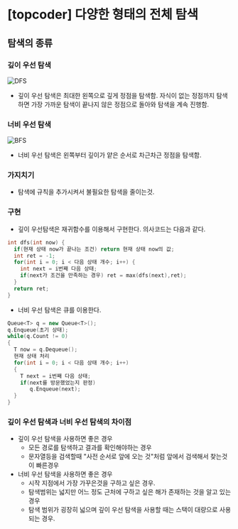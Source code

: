 # [topcoder] 다양한 형태의 전체 탐색

## 탐색의 종류

### 깊이 우선 탐색

![DFS](https://upload.wikimedia.org/wikipedia/commons/2/2c/Depthfirst.png)

- 깊이 우선 탐색은 최대한 왼쪽으로 깊게 정점을 탐색함. 자식이 없는 정점까지 탐색하면 가장 가까운 탐색이 끝나지 않은 정점으로 돌아와 탐색을 계속 진행함.

### 너비 우선 탐색

![BFS](https://upload.wikimedia.org/wikipedia/commons/4/46/Animated_BFS.gif)

- 너비 우선 탐색은 왼쪽부터 깊이가 얕은 순서로 차근차근 정점을 탐색함.

### 가지치기

- 탐색에 규칙을 추가시켜서 불필요한 탐색을 줄이는것.

### 구현

- 깊이 우선탐색은 재귀함수를 이용해서 구현한다. 의사코드는 다음과 같다.

```C++
int dfs(int now) {
  if(현재 상태 now가 끝나는 조건) return 현재 상태 now의 값;
  int ret = -1;
  for(int i = 0; i < 다음 상태 개수; i++) {
    int next = i번째 다음 상태;
    if(next가 조건을 만족하는 경우) ret = max(dfs(next),ret);
  }
  return ret;
}
```

- 너비 우선 탐색은 큐를 이용한다.

```c++
Queue<T> q = new Queue<T>();
q.Enqueue(초기 상태);
while(q.Count != 0) 
{
  T now = q.Dequeue();
  현재 상태 처리
  for(int i = 0; i < 다음 상태 개수; i++)
  {
  	T next = i번째 다음 상태;
  	if(next를 방문했었는지 판정)
  	   q.Enqueue(next);
  }
}
```

### 깊이 우선 탐색과 너비 우선 탐색의 차이점

- 깊이 우선 탐색을 사용하면 좋은 경우
  - 모든 경로를 탐색하고 결과를 확인해야하는 경우
  - 문자열등을 검색할때 "사전 순서로 앞에 오는 것"처럼 앞에서 검색해서 찾는것이 빠른경우
- 너비 우선 탐색을 사용하면 좋은 경우
  - 시작 지점에서 가장 가꾸은것을 구하고 싶은 경우.
  - 탐색범위는 넓지만 어느 정도 근처에 구하고 싶은 해가 존재하는 것을 알고 있는 경우
  - 탐색 범위가 굉장히 넓으며 깊이 우선 탐색을 사용할 때는 스택이 대량으로 사용되는 경우.